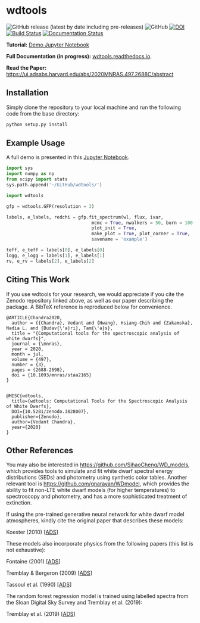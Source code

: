 # wdtools
![GitHub release (latest by date including pre-releases)](https://img.shields.io/github/v/release/vedantchandra/wdtools?include_prereleases)
![GitHub](https://img.shields.io/github/license/vedantchandra/wdtools)
[![DOI](https://zenodo.org/badge/DOI/10.5281/zenodo.3828007.svg)](https://doi.org/10.5281/zenodo.3828007)
[![Build Status](https://travis-ci.com/vedantchandra/wdtools.svg?branch=master)](https://travis-ci.com/vedantchandra/wdtools)
[![Documentation Status](https://readthedocs.org/projects/wdtools/badge/?version=latest)](https://wdtools.readthedocs.io/en/latest/?badge=latest)

**Tutorial:** [Demo Jupyter Notebook](https://nbviewer.jupyter.org/github/vedantchandra/wdtools/blob/master/docs/examples/1_fitting_wd_spectra.ipynb)

**Full Documentation (in progress):** [wdtools.readthedocs.io](https://wdtools.readthedocs.io/en/latest/).

**Read the Paper:** https://ui.adsabs.harvard.edu/abs/2020MNRAS.497.2688C/abstract

## Installation

Simply clone the repository to your local machine and run the following code from the base directory:

``` bash
python setup.py install
```

## Example Usage

A full demo is presented in this [Jupyter Notebook](https://nbviewer.jupyter.org/github/vedantchandra/wdtools/blob/master/docs/examples/1_fitting_wd_spectra.ipynb).

``` python
import sys
import numpy as np
from scipy import stats
sys.path.append('~/GitHub/wdtools/')

import wdtools

gfp = wdtools.GFP(resolution = 3)

labels, e_labels, redchi = gfp.fit_spectrum(wl, flux, ivar,
                                mcmc = True, nwalkers = 50, burn = 100, ndraws = 100,
                                plot_init = True,
                                make_plot = True, plot_corner = True, 
                                savename = 'example')

teff, e_teff = labels[0], e_labels[0]
logg, e_logg = labels[1], e_labels[1]
rv, e_rv = labels[2], e_labels[2]
```

## Citing This Work

If you use wdtools for your research, we would appreciate if you cite the Zenodo repository linked above, as well as our paper describing the package. A BibTeX reference is reproduced below for convenience. 

```
@ARTICLE{Chandra2020,
  author = {{Chandra}, Vedant and {Hwang}, Hsiang-Chih and {Zakamska}, Nadia L. and {Budav{\'a}ri}, Tam{\'a}s},
  title = "{Computational tools for the spectroscopic analysis of white dwarfs}",
  journal = {\mnras},
  year = 2020,
  month = jul,
  volume = {497},
  number = {3},
  pages = {2688-2698},
  doi = {10.1093/mnras/staa2165}
}


@MISC{wdtools, 
  title={wdtools: Computational Tools for the Spectroscopic Analysis of White Dwarfs}, 
  DOI={10.5281/zenodo.3828007}, 
  publisher={Zenodo}, 
  author={Vedant Chandra}, 
  year={2020}
}
```

## Other References

You may also be interested in https://github.com/SihaoCheng/WD_models, which provides tools to simulate and fit white dwarf spectral energy distributions (SEDs) and photometry using synthetic color tables. Another relevant tool is https://github.com/gnarayan/WDmodel, which provides the ability to fit non-LTE white dwarf models (for higher temperatures) to spectroscopy and photometry, and has a more sophisticated treatment of extinction. 

If using the pre-trained generative neural network for white dwarf model atmospheres, kindly cite the original paper that describes these models: 

Koester (2010) [[ADS](https://ui.adsabs.harvard.edu/abs/2010MmSAI..81..921K/abstract)]

These models also incorporate physics from the following papers (this list is not exhaustive):

Fontaine (2001) [[ADS](https://ui.adsabs.harvard.edu/abs/2001PASP..113..409F/abstract)]

Tremblay & Bergeron (2009) [[ADS](https://ui.adsabs.harvard.edu/abs/2009ApJ...696.1755T/abstract)]

Tassoul et al. (1990) [[ADS](https://ui.adsabs.harvard.edu/abs/1990ApJS...72..335T/abstract)]

The random forest regression model is trained using labelled spectra from the Sloan Digital Sky Survey and Tremblay et al. (2019):

Tremblay et al. (2019) [[ADS](https://ui.adsabs.harvard.edu/abs/2019MNRAS.482.5222T/abstract)]


